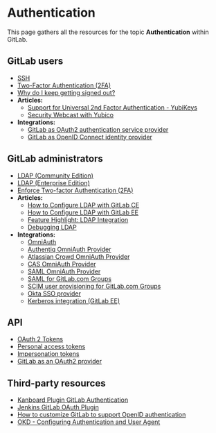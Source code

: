 # Authentication

This page gathers all the resources for the topic **Authentication** within GitLab.

## GitLab users

- [SSH](../../ssh/README.md)
- [Two-Factor Authentication (2FA)](../../user/profile/account/two_factor_authentication.md#two-factor-authentication)
- [Why do I keep getting signed out?](../../user/profile/index.md#why-do-i-keep-getting-signed-out)
- **Articles:**
  - [Support for Universal 2nd Factor Authentication - YubiKeys](https://about.gitlab.com/2016/06/22/gitlab-adds-support-for-u2f/)
  - [Security Webcast with Yubico](https://about.gitlab.com/2016/08/31/gitlab-and-yubico-security-webcast/)
- **Integrations:**
  - [GitLab as OAuth2 authentication service provider](../../integration/oauth_provider.md#introduction-to-oauth)
  - [GitLab as OpenID Connect identity provider](../../integration/openid_connect_provider.md)

## GitLab administrators

- [LDAP (Community Edition)](../../administration/auth/ldap.md)
- [LDAP (Enterprise Edition)](https://docs.gitlab.com/ee/administration/auth/ldap-ee.html)
- [Enforce Two-factor Authentication (2FA)](../../security/two_factor_authentication.md#enforce-two-factor-authentication-2fa)
- **Articles:**
  - [How to Configure LDAP with GitLab CE](../../administration/auth/how_to_configure_ldap_gitlab_ce/index.md)
  - [How to Configure LDAP with GitLab EE](https://docs.gitlab.com/ee/administration/auth/how_to_configure_ldap_gitlab_ee/index.html)
  - [Feature Highlight: LDAP Integration](https://about.gitlab.com/2014/07/10/feature-highlight-ldap-sync/)
  - [Debugging LDAP](https://about.gitlab.com/handbook/support/workflows/support-engineering/ldap/debugging_ldap.html)
- **Integrations:**
  - [OmniAuth](../../integration/omniauth.md)
  - [Authentiq OmniAuth Provider](../../administration/auth/authentiq.md#authentiq-omniauth-provider)
  - [Atlassian Crowd OmniAuth Provider](../../administration/auth/crowd.md)
  - [CAS OmniAuth Provider](../../integration/cas.md)
  - [SAML OmniAuth Provider](../../integration/saml.md)
  - [SAML for GitLab.com Groups](https://docs.gitlab.com/ee/user/group/saml_sso/index.html)
  - [SCIM user provisioning for GitLab.com Groups](https://docs.gitlab.com/ee/user/group/saml_sso/scim_setup.html)
  - [Okta SSO provider](../../administration/auth/okta.md)
  - [Kerberos integration (GitLab EE)](https://docs.gitlab.com/ee/integration/kerberos.html)

## API

- [OAuth 2 Tokens](../../api/README.md#oauth2-tokens)
- [Personal access tokens](../../api/README.md#personal-access-tokens)
- [Impersonation tokens](../../api/README.md#impersonation-tokens)
- [GitLab as an OAuth2 provider](../../api/oauth2.md#gitlab-as-an-oauth2-provider)

## Third-party resources

- [Kanboard Plugin GitLab Authentication](https://github.com/kanboard/plugin-gitlab-auth)
- [Jenkins GitLab OAuth Plugin](https://wiki.jenkins.io/display/JENKINS/GitLab+OAuth+Plugin)
- [How to customize GitLab to support OpenID authentication](http://eric.van-der-vlist.com/blog/2013/11/23/how-to-customize-gitlab-to-support-openid-authentication/)
- [OKD - Configuring Authentication and User Agent](https://docs.okd.io/latest/install_config/configuring_authentication.html#GitLab)
